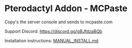 # Pterodactyl Addon - MCPaste
Copy's the server console and sends to mcpaste.com

Support Discord: https://discord.gg/gBJfdzaBQb

Installation instructions: [MANUAL_INSTALL.md](MANUAL_INSTALL.md)
